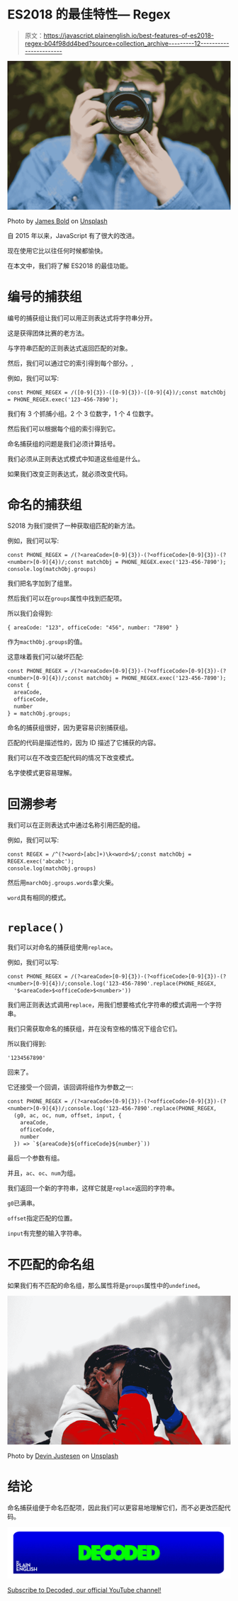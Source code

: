 # ES2018 的最佳特性— Regex

> 原文：<https://javascript.plainenglish.io/best-features-of-es2018-regex-b04f98dd4bed?source=collection_archive---------12----------------------->

![](img/744c5310cfdc20fd90ce8e6a8750901e.png)

Photo by [James Bold](https://unsplash.com/@jamesbold?utm_source=medium&utm_medium=referral) on [Unsplash](https://unsplash.com?utm_source=medium&utm_medium=referral)

自 2015 年以来，JavaScript 有了很大的改进。

现在使用它比以往任何时候都愉快。

在本文中，我们将了解 ES2018 的最佳功能。

# 编号的捕获组

编号的捕获组让我们可以用正则表达式将字符串分开。

这是获得团体比赛的老方法。

与字符串匹配的正则表达式返回匹配的对象。

然后，我们可以通过它的索引得到每个部分。,

例如，我们可以写:

```
const PHONE_REGEX = /([0-9]{3})-([0-9]{3})-([0-9]{4})/;const matchObj = PHONE_REGEX.exec('123-456-7890');
```

我们有 3 个抓捕小组。2 个 3 位数字，1 个 4 位数字。

然后我们可以根据每个组的索引得到它。

命名捕获组的问题是我们必须计算括号。

我们必须从正则表达式模式中知道这些组是什么。

如果我们改变正则表达式，就必须改变代码。

# 命名的捕获组

S2018 为我们提供了一种获取组匹配的新方法。

例如，我们可以写:

```
const PHONE_REGEX = /(?<areaCode>[0-9]{3})-(?<officeCode>[0-9]{3})-(?<number>[0-9]{4})/;const matchObj = PHONE_REGEX.exec('123-456-7890');
console.log(matchObj.groups)
```

我们把名字加到了组里。

然后我们可以在`groups`属性中找到匹配项。

所以我们会得到:

```
{ areaCode: "123", officeCode: "456", number: "7890" }
```

作为`macthObj.groups`的值。

这意味着我们可以破坏匹配:

```
const PHONE_REGEX = /(?<areaCode>[0-9]{3})-(?<officeCode>[0-9]{3})-(?<number>[0-9]{4})/;const matchObj = PHONE_REGEX.exec('123-456-7890');
const {
  areaCode,
  officeCode,
  number
} = matchObj.groups;
```

命名的捕获组很好，因为更容易识别捕获组。

匹配的代码是描述性的，因为 ID 描述了它捕获的内容。

我们可以在不改变匹配代码的情况下改变模式。

名字使模式更容易理解。

# 回溯参考

我们可以在正则表达式中通过名称引用匹配的组。

例如，我们可以写:

```
const REGEX = /^(?<word>[abc]+)\k<word>$/;const matchObj = REGEX.exec('abcabc');
console.log(matchObj.groups)
```

然后用`marchObj.groups.words`拿火柴。

`word`具有相同的模式。

# `replace()`

我们可以对命名的捕获组使用`replace`。

例如，我们可以写:

```
const PHONE_REGEX = /(?<areaCode>[0-9]{3})-(?<officeCode>[0-9]{3})-(?<number>[0-9]{4})/;console.log('123-456-7890'.replace(PHONE_REGEX,
  '$<areaCode>$<officeCode>$<number>'))
```

我们用正则表达式调用`replace`，用我们想要格式化字符串的模式调用一个字符串。

我们只需获取命名的捕获组，并在没有空格的情况下组合它们。

所以我们得到:

```
'1234567890'
```

回来了。

它还接受一个回调，该回调将组作为参数之一:

```
const PHONE_REGEX = /(?<areaCode>[0-9]{3})-(?<officeCode>[0-9]{3})-(?<number>[0-9]{4})/;console.log('123-456-7890'.replace(PHONE_REGEX,
  (g0, ac, oc, num, offset, input, {
    areaCode,
    officeCode,
    number
  }) => `${areaCode}${officeCode}${number}`))
```

最后一个参数有组。

并且，`ac`、`oc`、`num`为组。

我们返回一个新的字符串，这样它就是`replace`返回的字符串。

`g0`已满串。

`offset`指定匹配的位置。

`input`有完整的输入字符串。

# 不匹配的命名组

如果我们有不匹配的命名组，那么属性将是`groups`属性中的`undefined`。

![](img/9eaa87e084e34f6c3c4e3603e2af3959.png)

Photo by [Devin Justesen](https://unsplash.com/@devjustesen?utm_source=medium&utm_medium=referral) on [Unsplash](https://unsplash.com?utm_source=medium&utm_medium=referral)

# 结论

命名捕获组便于命名匹配项，因此我们可以更容易地理解它们，而不必更改匹配代码。

![](img/787be6c671be8d345dc786dad8729ce5.png)

[Subscribe to Decoded, our official YouTube channel!](https://www.youtube.com/channel/UCtipWUghju290NWcn8jhyAw)